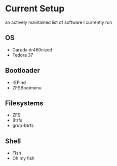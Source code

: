# Current Setup
an actively maintained list of software I currently run

## OS
- Garuda dr460nized
- Fedora 37

## Bootloader
- rEFInd
- ZFSBootmenu

## Filesystems
- ZFS
- Btrfs
- grub-btrfs

## Shell
- FIsh
- Oh my fish
